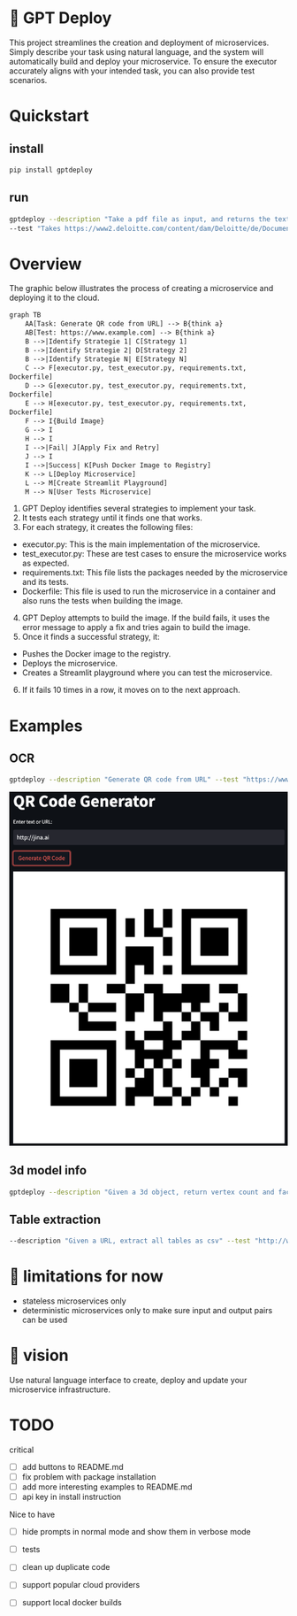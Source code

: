 

# 🤖 GPT Deploy
This project streamlines the creation and deployment of microservices. 
Simply describe your task using natural language, and the system will automatically build and deploy your microservice. 
To ensure the executor accurately aligns with your intended task, you can also provide test scenarios.

# Quickstart
## install
```bash
pip install gptdeploy
```

## run
```bash
gptdeploy --description "Take a pdf file as input, and returns the text it contains." \
--test "Takes https://www2.deloitte.com/content/dam/Deloitte/de/Documents/about-deloitte/Deloitte-Unternehmensgeschichte.pdf and returns a string that is at least 100 characters long"
```


# Overview
The graphic below illustrates the process of creating a microservice and deploying it to the cloud.
```mermaid
graph TB
    AA[Task: Generate QR code from URL] --> B{think a}
    AB[Test: https://www.example.com] --> B{think a}
    B -->|Identify Strategie 1| C[Strategy 1]
    B -->|Identify Strategie 2| D[Strategy 2]
    B -->|Identify Strategie N| E[Strategy N]
    C --> F[executor.py, test_executor.py, requirements.txt, Dockerfile]
    D --> G[executor.py, test_executor.py, requirements.txt, Dockerfile]
    E --> H[executor.py, test_executor.py, requirements.txt, Dockerfile]
    F --> I{Build Image}
    G --> I
    H --> I
    I -->|Fail| J[Apply Fix and Retry]
    J --> I
    I -->|Success| K[Push Docker Image to Registry]
    K --> L[Deploy Microservice]
    L --> M[Create Streamlit Playground]
    M --> N[User Tests Microservice]
```
1. GPT Deploy identifies several strategies to implement your task.
2. It tests each strategy until it finds one that works.
3. For each strategy, it creates the following files:
- executor.py: This is the main implementation of the microservice.
- test_executor.py: These are test cases to ensure the microservice works as expected.
- requirements.txt: This file lists the packages needed by the microservice and its tests.
- Dockerfile: This file is used to run the microservice in a container and also runs the tests when building the image.
4. GPT Deploy attempts to build the image. If the build fails, it uses the error message to apply a fix and tries again to build the image.
5. Once it finds a successful strategy, it:
- Pushes the Docker image to the registry.
- Deploys the microservice.
- Creates a Streamlit playground where you can test the microservice.
6. If it fails 10 times in a row, it moves on to the next approach.

# Examples
## OCR
```bash
gptdeploy --description "Generate QR code from URL" --test "https://www.example.com"
```
![](res/qr_example.png)
## 3d model info
```bash
gptdeploy --description "Given a 3d object, return vertex count and face count" --test "https://raw.githubusercontent.com/polygonjs/polygonjs-assets/master/models/wolf.obj"
```
## Table extraction
```bash
--description "Given a URL, extract all tables as csv" --test "http://www.ins.tn/statistiques/90"
```

# 🤏 limitations for now
- stateless microservices only
- deterministic microservices only to make sure input and output pairs can be used

# 🔮 vision
Use natural language interface to create, deploy and update your microservice infrastructure.

# TODO
critical
- [ ] add buttons to README.md
- [ ] fix problem with package installation
- [ ] add more interesting examples to README.md
- [ ] api key in install instruction

Nice to have
- [ ] hide prompts in normal mode and show them in verbose mode
- [ ] tests
- [ ] clean up duplicate code
- [ ] support popular cloud providers
- [ ] support local docker builds


[//]: # ([![Watch the video]&#40;https://i.imgur.com/vKb2F1B.png&#41;]&#40;https://user-images.githubusercontent.com/11627845/226220484-17810f7c-b184-4a03-9af2-3a977fbb014b.mov&#41;)

